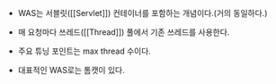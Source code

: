 - WAS는 서블릿([[Servlet]]) 컨테이너를 포함하는 개념이다.(거의 동일하다.)

- 매 요청마다 쓰레드([[Thread]]) 풀에서 기존 쓰레드를 사용한다.
- 주요 튜닝 포인트는 max thread 수이다.

- 대표적인 WAS로는 톰캣이 있다.